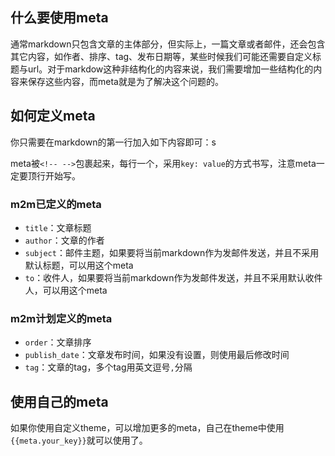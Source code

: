 <!--
title: 如何使用meta
-->

## 什么要使用meta

通常markdown只包含文章的主体部分，但实际上，一篇文章或者邮件，还会包含其它内容，如作者、排序、tag、发布日期等，某些时候我们可能还需要自定义标题与url。对于markdow这种非结构化的内容来说，我们需要增加一些结构化的内容来保存这些内容，而meta就是为了解决这个问题的。

## 如何定义meta

你只需要在markdown的第一行加入如下内容即可：s

  <!--
  title: 这里是自定义的meta
  subject: 这是另一个meta
  -->

meta被`<!-- -->`包裹起来，每行一个，采用`key: value`的方式书写，注意meta一定要顶行开始写。

### m2m已定义的meta

* `title`：文章标题
* `author`：文章的作者
* `subject`：邮件主题，如果要将当前markdown作为发邮件发送，并且不采用默认标题，可以用这个meta
* `to`：收件人，如果要将当前markdown作为发邮件发送，并且不采用默认收件人，可以用这个meta

### m2m计划定义的meta

* `order`：文章排序
* `publish_date`：文章发布时间，如果没有设置，则使用最后修改时间
* `tag`：文章的tag，多个tag用英文逗号`,`分隔

## 使用自己的meta

如果你使用自定义theme，可以增加更多的meta，自己在theme中使用`{{meta.your_key}}`就可以使用了。